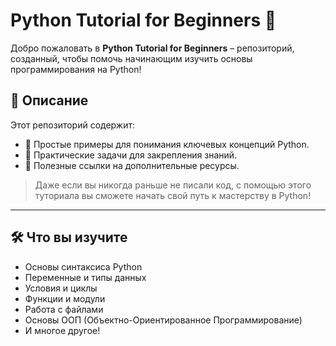 # Python Tutorial for Beginners 🐍

Добро пожаловать в **Python Tutorial for Beginners** – репозиторий, созданный, чтобы помочь начинающим изучить основы программирования на Python!

## 📖 Описание
Этот репозиторий содержит:
- 🚀 Простые примеры для понимания ключевых концепций Python.
- 📝 Практические задачи для закрепления знаний.
- 🔗 Полезные ссылки на дополнительные ресурсы.

> Даже если вы никогда раньше не писали код, с помощью этого туториала вы сможете начать свой путь к мастерству в Python!

---

## 🛠️ Что вы изучите
- Основы синтаксиса Python
- Переменные и типы данных
- Условия и циклы
- Функции и модули
- Работа с файлами
- Основы ООП (Объектно-Ориентированное Программирование)
- И многое другое!
